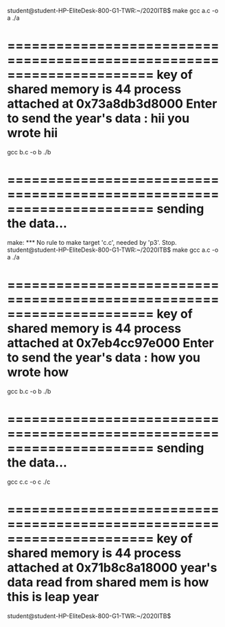 student@student-HP-EliteDesk-800-G1-TWR:~/2020ITB$ make
gcc a.c -o a
./a

======================================================================
key of shared memory is 44
process attached at 0x73a8db3d8000
Enter to send the year's data :
hii
you wrote hii
======================================================================

gcc b.c -o b
./b

======================================================================
sending the data...
======================================================================

make: *** No rule to make target 'c.c', needed by 'p3'.  Stop.
student@student-HP-EliteDesk-800-G1-TWR:~/2020ITB$ make
gcc a.c -o a
./a

======================================================================
key of shared memory is 44
process attached at 0x7eb4cc97e000
Enter to send the year's data :
how
you wrote how
======================================================================

gcc b.c -o b
./b

======================================================================
sending the data...
======================================================================

gcc c.c -o c
./c

======================================================================
key of shared memory is 44
process attached at 0x71b8c8a18000
year's data read from shared mem is how
this is leap year
======================================================================

student@student-HP-EliteDesk-800-G1-TWR:~/2020ITB$
